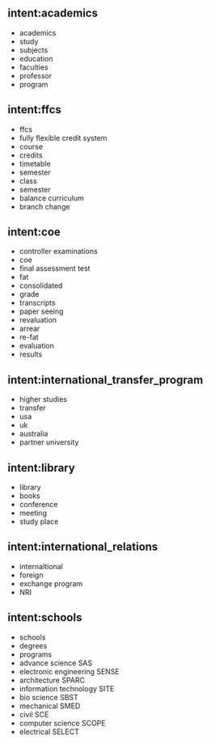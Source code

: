 ## intent:academics
- academics
- study
- subjects
- education
- faculties
- professor 
- program


## intent:ffcs
- ffcs
- fully flexible credit system
- course
- credits
- timetable
- semester
- class
- semester
- balance curriculum
- branch change

## intent:coe
- controller examinations
- coe
- final assessment test
- fat
- consolidated
- grade
- transcripts
- paper seeing
- revaluation
- arrear
- re-fat
- evaluation
- results

## intent:international_transfer_program
- higher studies
- transfer
- usa
- uk
- australia
- partner university

## intent:library
- library
- books
- conference
- meeting
- study place


## intent:international_relations
- internaltional
- foreign
- exchange program
- NRI

## intent:schools
- schools
- degrees
- programs
- advance science SAS
- electronic engineering SENSE
- architecture SPARC
- information technology SITE
- bio science SBST
- mechanical SMED
- civil SCE
- computer science SCOPE
- electrical SELECT






